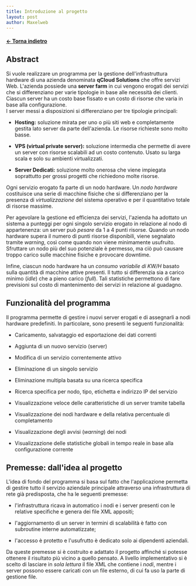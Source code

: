 ```yaml
---
title: Introduzione al progetto
layout: post
author: Maxelweb
---
```


#### [← Torna indietro](../../)

Abstract
--------

Si vuole realizzare un programma per la gestione dell'infrastruttura
hardware di una azienda denominata **qCloud Solutions** che offre
servizi Web. L'azienda possiede una **server farm** in cui vengono
erogati dei servizi che si differenziano per varie tipologie in base
alle necessità dei clienti. Ciascun server ha un costo base fissato e un
costo di risorse che varia in base alla configurazione.\
I server messi a disposizioni si differenziano per tre tipologie
principali:

- **Hosting:** soluzione mirata per uno o più siti web e completamente gestita lato
    server da parte dell'azienda. Le risorse richieste sono molto basse.

- **VPS (virtual private server):** soluzione intermedia che permette di avere un server con risorse
    scalabili ad un costo contenuto. Usato su larga scala e solo su
    ambienti virtualizzati.

- **Server Dedicati:** soluzione molto onerosa che viene impiegata soprattutto per grossi
    progetti che richiedono molte risorse.

Ogni servizio erogato fa parte di un nodo hardware. Un *nodo hardware*
costituisce una serie di macchine fisiche che si differenziano per la
presenza di *virtualizzazione* del sistema operativo e per il
quantitativo totale di risorse massime.

Per agevolare la gestione ed efficienza dei servizi, l'azienda ha
adottato un sistema a punteggi per ogni singolo servizio erogato in
relazione al nodo di appartenenza: un server può *pesare* da 1 a 4 punti
risorse. Quando un nodo hardware supera il numero di punti risorse
disponibili, viene segnalato tramite *warning*, così come quando non
viene minimamente usufruito. Sfruttare un nodo più del suo potenziale è
permesso, ma ciò può causare troppo carico sulle macchine fisiche e
provocare downtime.

Infine, ciascun nodo hardware ha un *consumo variabile di KW/H* basato
sulla quantità di macchine attive presenti. Il tutto si differenzia sia
a carico minimo (*idle*) che a pieno carico (*full*). Tali statistiche
permettono di fare previsioni sul costo di mantenimento dei servizi in
relazione al guadagno.

Funzionalità del programma
--------------------------

Il programma permette di gestire i nuovi server erogati e di assegnarli
a nodi hardware predefiniti. In particolare, sono presenti le seguenti
funzionalità:

-   Caricamento, salvataggio ed esportazione dei dati correnti

-   Aggiunta di un nuovo servizio (server)

-   Modifica di un servizio correntemente attivo

-   Eliminazione di un singolo servizio

-   Eliminazione multipla basata su una ricerca specifica

-   Ricerca specifica per nodo, tipo, etichetta e indirizzo IP del
    servizio

-   Visualizzazione veloce delle caratteristiche di un server tramite
    tabella

-   Visualizzazione dei nodi hardware e della relativa percentuale di
    completamento

-   Visualizzazione degli avvisi (*warning*) dei nodi

-   Visualizzazione delle statistiche globali in tempo reale in base
    alla configurazione corrente

Premesse: dall'idea al progetto
-------------------------------

L'idea di fondo del programma si basa sul fatto che l'applicazione
permetta di gestire tutto il servizio aziendale principale attraverso
una infrastruttura di rete già predisposta, che ha le seguenti premesse:

-   l'infrastruttura ricava in automatico i nodi e i server presenti con
    le relative specifiche e genera dei file XML appositi;

-   l'aggiornamento di un server in termini di scalabilità è fatto con
    subroutine interne automatizzate;

-   l'accesso è protetto e l'usufrutto è dedicato solo ai dipendenti
    aziendali.

Da queste premesse si è costruito e adattato il progetto affinché si
potesse ottenere il risultato più vicino a quello pensato. A livello
implementativo si è scelto di lasciare in *sola lettura* il file XML che
contiene i *nodi*, mentre i server possono essere caricati con un file
esterno, di cui fa uso la parte di gestione file.
